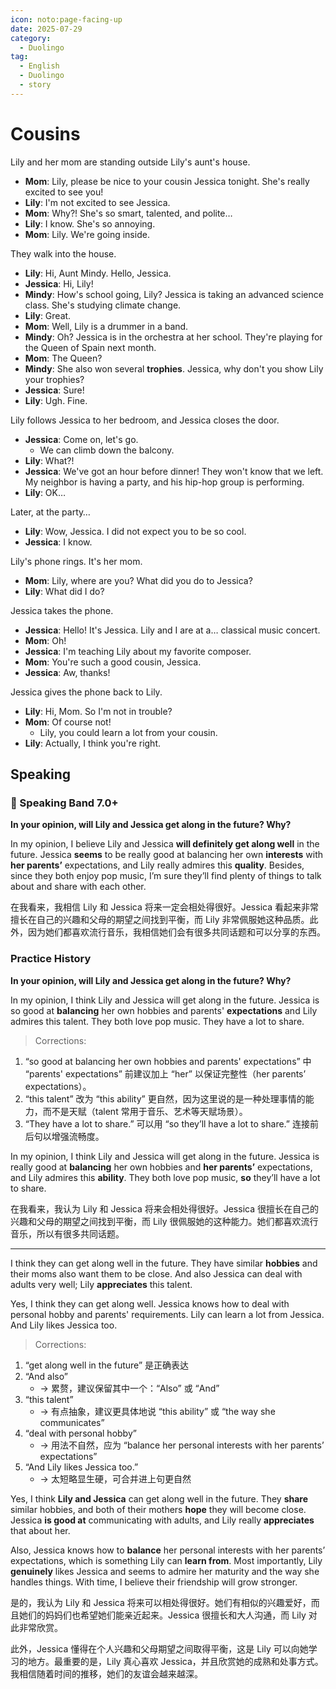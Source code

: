 ```yaml
---
icon: noto:page-facing-up
date: 2025-07-29
category:
  - Duolingo
tag:
  - English
  - Duolingo
  - story
---
```


# Cousins

Lily and her mom are standing outside Lily's aunt's house.

- **Mom**: Lily, please be nice to your cousin Jessica tonight. She's really excited to see you!
- **Lily**: I'm not excited to see Jessica.
- **Mom**: Why?! She's so smart, talented, and polite…
- **Lily**: I know. She's so annoying.
- **Mom**: Lily. We're going inside.

They walk into the house.

- **Lily**: Hi, Aunt Mindy. Hello, Jessica.
- **Jessica**: Hi, Lily!
- **Mindy**: How's school going, Lily? Jessica is taking an advanced science class. She's studying climate change.
- **Lily**: Great.
- **Mom**: Well, Lily is a drummer in a band.
- **Mindy**: Oh? Jessica is in the orchestra at her school. They're playing for the Queen of Spain next month.
- **Mom**: The Queen?
- **Mindy**: She also won several **trophies**. Jessica, why don't you show Lily your trophies?
- **Jessica**: Sure!
- **Lily**: Ugh. Fine.

Lily follows Jessica to her bedroom, and Jessica closes the door.

- **Jessica**: Come on, let's go.
  - We can climb down the balcony.
- **Lily**: What?!
- **Jessica**: We've got an hour before dinner! They won't know that we left. My neighbor is having a party, and his hip-hop group is performing.
- **Lily**: OK…

Later, at the party…

- **Lily**: Wow, Jessica. I did not expect you to be so cool.
- **Jessica**: I know.

Lily's phone rings. It's her mom.

- **Mom**: Lily, where are you? What did you do to Jessica?
- **Lily**: What did I do?

Jessica takes the phone.

- **Jessica**: Hello! It's Jessica. Lily and I are at a… classical music concert.
- **Mom**: Oh!
- **Jessica**: I'm teaching Lily about my favorite composer.
- **Mom**: You're such a good cousin, Jessica.
- **Jessica**: Aw, thanks!

Jessica gives the phone back to Lily.

- **Lily**: Hi, Mom. So I'm not in trouble?
- **Mom**: Of course not!
  - Lily, you could learn a lot from your cousin.
- **Lily**: Actually, I think you're right.

## Speaking

### 🌟 Speaking Band 7.0+

**In your opinion, will Lily and Jessica get along in the future? Why?**

In my opinion, I believe Lily and Jessica **will definitely get along well** in the future. Jessica **seems** to be really good at balancing her own **interests** with **her parents’** expectations, and Lily really admires this **quality**. Besides, since they both enjoy pop music, I’m sure they’ll find plenty of things to talk about and share with each other.

在我看来，我相信 Lily 和 Jessica 将来一定会相处得很好。Jessica 看起来非常擅长在自己的兴趣和父母的期望之间找到平衡，而 Lily 非常佩服她这种品质。此外，因为她们都喜欢流行音乐，我相信她们会有很多共同话题和可以分享的东西。

### Practice History

**In your opinion, will Lily and Jessica get along in the future? Why?**

In my opinion, I think Lily and Jessica will get along in the future. Jessica is so good at **balancing** her own hobbies and parents' **expectations** and Lily admires this talent. They both love pop music. They have a lot to share.

> Corrections:

1. “so good at balancing her own hobbies and parents' expectations” 中 “parents' expectations” 前建议加上 “her” 以保证完整性（her parents’ expectations）。
2. “this talent” 改为 “this ability” 更自然，因为这里说的是一种处理事情的能力，而不是天赋（talent 常用于音乐、艺术等天赋场景）。
3. “They have a lot to share.” 可以用 “so they’ll have a lot to share.” 连接前后句以增强流畅度。

In my opinion, I think Lily and Jessica will get along in the future. Jessica is really good at **balancing** her own hobbies and **her parents’** expectations, and Lily admires this **ability**. They both love pop music, **so** they’ll have a lot to share.

在我看来，我认为 Lily 和 Jessica 将来会相处得很好。Jessica 很擅长在自己的兴趣和父母的期望之间找到平衡，而 Lily 很佩服她的这种能力。她们都喜欢流行音乐，所以有很多共同话题。

---

I think they can get along well in the future. They have similar **hobbies** and their moms also want them to be close. And also Jessica can deal with adults very well; Lily **appreciates** this talent.

Yes, I think they can get along well. Jessica knows how to deal with personal hobby and parents' requirements. Lily can learn a lot from Jessica. And Lily likes Jessica too.

> Corrections:

1.  “get along well in the future” 是正确表达
2.  “And also”
    - → 累赘，建议保留其中一个：“Also” 或 “And”
3.  “this talent”
    - → 有点抽象，建议更具体地说 “this ability” 或 “the way she communicates”
4.  “deal with personal hobby”
    - → 用法不自然，应为 “balance her personal interests with her parents’ expectations”
5.  “And Lily likes Jessica too.”
    - → 太短略显生硬，可合并进上句更自然

Yes, I think **Lily and Jessica** can get along well in the future. They **share** similar hobbies, and both of their mothers **hope** they will become close. Jessica **is good at** communicating with adults, and Lily really **appreciates** that about her.

Also, Jessica knows how to **balance** her personal interests with her parents’ expectations, which is something Lily can **learn from**. Most importantly, Lily **genuinely** likes Jessica and seems to admire her maturity and the way she handles things. With time, I believe their friendship will grow stronger.

是的，我认为 Lily 和 Jessica 将来可以相处得很好。她们有相似的兴趣爱好，而且她们的妈妈们也希望她们能亲近起来。Jessica 很擅长和大人沟通，而 Lily 对此非常欣赏。

此外，Jessica 懂得在个人兴趣和父母期望之间取得平衡，这是 Lily 可以向她学习的地方。最重要的是，Lily 真心喜欢 Jessica，并且欣赏她的成熟和处事方式。我相信随着时间的推移，她们的友谊会越来越深。
